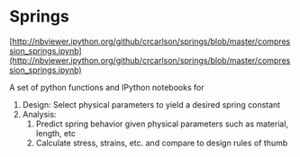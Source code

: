 # Springs

[http://nbviewer.ipython.org/github/crcarlson/springs/blob/master/compression_springs.ipynb](http://nbviewer.ipython.org/github/crcarlson/springs/blob/master/compression_springs.ipynb)

A set of python functions and IPython notebooks for

1. Design: Select physical parameters to yield a desired spring constant
1. Analysis: 
    1. Predict spring behavior given physical parameters such as material, length, etc
    1. Calculate stress, strains, etc. and compare to design rules of thumb
